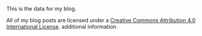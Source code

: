 This is the data for my blog.

All of my blog posts are licensed under a [Creative Commons Attribution 4.0 International License](https://creativecommons.org/licenses/by/4.0/).
additional information
